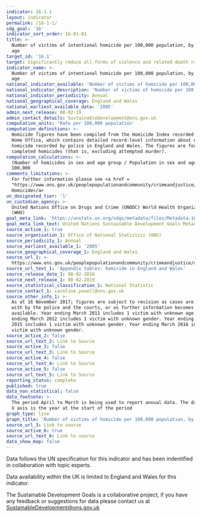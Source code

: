 ```yaml
---
indicator: 16.1.1
layout: indicator
permalink: /16-1-1/
sdg_goal: '16'
indicator_sort_order: 16-01-01
title: >-
  Number of victims of intentional homicide per 100,000 population, by sex and
  age
target_id: '16.1'
target: Significantly reduce all forms of violence and related death rates everywhere
indicator_name: >-
  Number of victims of intentional homicide per 100,000 population, by sex and
  age
national_indicator_available: 'Number of victims of homicide per 100,000 population, by sex and age'
national_indicator_description: 'Number of victims of homicide per 100,000 population, by sex and age'
national_indicator_periodicity: Annual
national_geographical_coverage: England and Wales
national_earliest_available_data: '2005'
admin_next_release: 08-02-19
admin_contact_details: SustainableDevelopment@ons.gov.uk
computation_units: 'Rate per 100,000 population'
computation_definitions: >-
  Homicide figures have been compiled from the Homicide Index recorded by the
  Home Office, which contains detailed record-level information about each
  homicide recorded by police in England and Wales. The figures are for
  completed homicides (that is, excluding attempted murder).
computation_calculations: >-
  (Number of homicides in sex and age group / Population in sex and age group) *
  100,000
comments_limitations: >-
  For further information please see <a href =
  "https://www.ons.gov.uk/peoplepopulationandcommunity/crimeandjustice/compendium/focusonviolentcrimeandsexualoffences/yearendingmarch2016/homicide">Compendium:
  Homicide</a>
un_designated_tier: '1'
un_custodian_agency: >-
  United Nations Office on Drugs and Crime (UNODC) World Health Organization
  (WHO)
goal_meta_link: 'https://unstats.un.org/sdgs/metadata/files/Metadata-16-01-01.pdf '
goal_meta_link_text: United Nations Sustainable Development Goals Metadata (PDF 222 KB)
source_active_1: true
source_organisation_1: Office of National Statistics (ONS)
source_periodicity_1: Annual
source_earliest_available_1: '2005'
source_geographical_coverage_1: England and Wales
source_url_1: >-
  https://www.ons.gov.uk/peoplepopulationandcommunity/crimeandjustice/datasets/appendixtableshomicideinenglandandwales 
source_url_text_1: 'Appendix tables: homicide in England and Wales'
source_release_date_1: 08-02-2018
source_next_release_1: 08-02-2019
source_statistical_classification_1: National Statistic
source_contact_1: caroline.youell@ons.gov.uk
source_other_info_1: >-
  As at 16 November 2017; figures are subject to revision as cases are dealt
  with by the police and the courts, or as further information becomes
  available. Year ending March 2011 includes 1 victim with unknown age. Year
  ending March 2012 includes 1 victim with unknown gender. Year ending March
  2015 includes 1 victim with unknown gender. Year ending March 2016 includes 1
  victim with unknown gender.
source_active_2: false
source_url_text_2: Link to Source
source_active_3: false
source_url_text_3: Link to Source
source_active_4: false
source_url_text_4: Link to Source
source_active_5: false
source_url_text_5: Link to Source
reporting_status: complete
published: true
data_non_statistical: false
data_footnote: >-
  The period April to March is being used to report annual data. The date on the
  X axis is the year at the start of the period
graph_type: line
graph_title: 'Number of victims of homicide per 100,000 population, by sex and age'
source_url_3: Link to source
source_active_6: true
source_url_text_6: Link to source
data_show_map: false
---
```

Data follows the UN specification for this indicator and has been indentified in collaboration with topic experts.
  
Data availability within the UK is limited to England and Wales for this indicator.
  
The Sustainable Development Goals is a collaborative project, if you have any feedback or suggestions for data please contact us at <SustainableDevelopment@ons.gov.uk>
